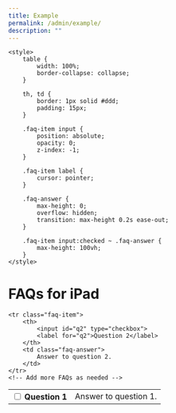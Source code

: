 ```yaml
---
title: Example
permalink: /admin/example/
description: ""
---
```


    <style>
        table {
            width: 100%;
            border-collapse: collapse;
        }

        th, td {
            border: 1px solid #ddd;
            padding: 15px;
        }

        .faq-item input {
            position: absolute;
            opacity: 0;
            z-index: -1;
        }

        .faq-item label {
            cursor: pointer;
        }

        .faq-answer {
            max-height: 0;
            overflow: hidden;
            transition: max-height 0.2s ease-out;
        }

        .faq-item input:checked ~ .faq-answer {
            max-height: 100vh;
        }
    </style>



<h1>FAQs for iPad</h1>

<table>
    <tbody><tr class="faq-item">
        <th>
            <input id="q1" type="checkbox">
            <label for="q1">Question 1</label>
        </th>
        <td class="faq-answer">
            Answer to question 1.
        </td>
    </tr>

    <tr class="faq-item">
        <th>
            <input id="q2" type="checkbox">
            <label for="q2">Question 2</label>
        </th>
        <td class="faq-answer">
            Answer to question 2.
        </td>
    </tr>
    <!-- Add more FAQs as needed -->
</tbody></table>

